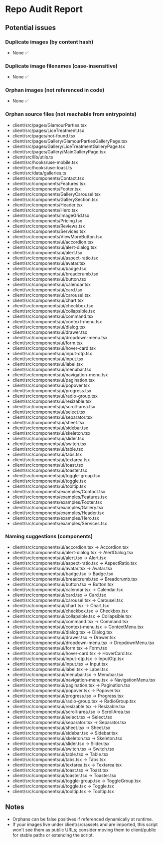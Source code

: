 # Repo Audit Report

## Potential issues

### Duplicate images (by content hash)
- None ✅

### Duplicate image filenames (case-insensitive)
- None ✅

### Orphan images (not referenced in code)
- None ✅

### Orphan source files (not reachable from entrypoints)
- client/src/pages/GlamourParties.tsx
- client/src/pages/LiceTreatment.tsx
- client/src/pages/not-found.tsx
- client/src/pages/Gallery/GlamourPartiesGalleryPage.tsx
- client/src/pages/Gallery/LiceTreatmentGalleryPage.tsx
- client/src/pages/Gallery/MainGalleryPage.tsx
- client/src/lib/utils.ts
- client/src/hooks/use-mobile.tsx
- client/src/hooks/use-toast.ts
- client/src/data/galleries.ts
- client/src/components/Contact.tsx
- client/src/components/Features.tsx
- client/src/components/Footer.tsx
- client/src/components/GalleryCarousel.tsx
- client/src/components/GallerySection.tsx
- client/src/components/Header.tsx
- client/src/components/Hero.tsx
- client/src/components/ImageGrid.tsx
- client/src/components/Pricing.tsx
- client/src/components/Reviews.tsx
- client/src/components/Services.tsx
- client/src/components/ViewMoreButton.tsx
- client/src/components/ui/accordion.tsx
- client/src/components/ui/alert-dialog.tsx
- client/src/components/ui/alert.tsx
- client/src/components/ui/aspect-ratio.tsx
- client/src/components/ui/avatar.tsx
- client/src/components/ui/badge.tsx
- client/src/components/ui/breadcrumb.tsx
- client/src/components/ui/button.tsx
- client/src/components/ui/calendar.tsx
- client/src/components/ui/card.tsx
- client/src/components/ui/carousel.tsx
- client/src/components/ui/chart.tsx
- client/src/components/ui/checkbox.tsx
- client/src/components/ui/collapsible.tsx
- client/src/components/ui/command.tsx
- client/src/components/ui/context-menu.tsx
- client/src/components/ui/dialog.tsx
- client/src/components/ui/drawer.tsx
- client/src/components/ui/dropdown-menu.tsx
- client/src/components/ui/form.tsx
- client/src/components/ui/hover-card.tsx
- client/src/components/ui/input-otp.tsx
- client/src/components/ui/input.tsx
- client/src/components/ui/label.tsx
- client/src/components/ui/menubar.tsx
- client/src/components/ui/navigation-menu.tsx
- client/src/components/ui/pagination.tsx
- client/src/components/ui/popover.tsx
- client/src/components/ui/progress.tsx
- client/src/components/ui/radio-group.tsx
- client/src/components/ui/resizable.tsx
- client/src/components/ui/scroll-area.tsx
- client/src/components/ui/select.tsx
- client/src/components/ui/separator.tsx
- client/src/components/ui/sheet.tsx
- client/src/components/ui/sidebar.tsx
- client/src/components/ui/skeleton.tsx
- client/src/components/ui/slider.tsx
- client/src/components/ui/switch.tsx
- client/src/components/ui/table.tsx
- client/src/components/ui/tabs.tsx
- client/src/components/ui/textarea.tsx
- client/src/components/ui/toast.tsx
- client/src/components/ui/toaster.tsx
- client/src/components/ui/toggle-group.tsx
- client/src/components/ui/toggle.tsx
- client/src/components/ui/tooltip.tsx
- client/src/components/examples/Contact.tsx
- client/src/components/examples/Features.tsx
- client/src/components/examples/Footer.tsx
- client/src/components/examples/Gallery.tsx
- client/src/components/examples/Header.tsx
- client/src/components/examples/Hero.tsx
- client/src/components/examples/Services.tsx

### Naming suggestions (components)
- client/src/components/ui/accordion.tsx → Accordion.tsx
- client/src/components/ui/alert-dialog.tsx → AlertDialog.tsx
- client/src/components/ui/alert.tsx → Alert.tsx
- client/src/components/ui/aspect-ratio.tsx → AspectRatio.tsx
- client/src/components/ui/avatar.tsx → Avatar.tsx
- client/src/components/ui/badge.tsx → Badge.tsx
- client/src/components/ui/breadcrumb.tsx → Breadcrumb.tsx
- client/src/components/ui/button.tsx → Button.tsx
- client/src/components/ui/calendar.tsx → Calendar.tsx
- client/src/components/ui/card.tsx → Card.tsx
- client/src/components/ui/carousel.tsx → Carousel.tsx
- client/src/components/ui/chart.tsx → Chart.tsx
- client/src/components/ui/checkbox.tsx → Checkbox.tsx
- client/src/components/ui/collapsible.tsx → Collapsible.tsx
- client/src/components/ui/command.tsx → Command.tsx
- client/src/components/ui/context-menu.tsx → ContextMenu.tsx
- client/src/components/ui/dialog.tsx → Dialog.tsx
- client/src/components/ui/drawer.tsx → Drawer.tsx
- client/src/components/ui/dropdown-menu.tsx → DropdownMenu.tsx
- client/src/components/ui/form.tsx → Form.tsx
- client/src/components/ui/hover-card.tsx → HoverCard.tsx
- client/src/components/ui/input-otp.tsx → InputOtp.tsx
- client/src/components/ui/input.tsx → Input.tsx
- client/src/components/ui/label.tsx → Label.tsx
- client/src/components/ui/menubar.tsx → Menubar.tsx
- client/src/components/ui/navigation-menu.tsx → NavigationMenu.tsx
- client/src/components/ui/pagination.tsx → Pagination.tsx
- client/src/components/ui/popover.tsx → Popover.tsx
- client/src/components/ui/progress.tsx → Progress.tsx
- client/src/components/ui/radio-group.tsx → RadioGroup.tsx
- client/src/components/ui/resizable.tsx → Resizable.tsx
- client/src/components/ui/scroll-area.tsx → ScrollArea.tsx
- client/src/components/ui/select.tsx → Select.tsx
- client/src/components/ui/separator.tsx → Separator.tsx
- client/src/components/ui/sheet.tsx → Sheet.tsx
- client/src/components/ui/sidebar.tsx → Sidebar.tsx
- client/src/components/ui/skeleton.tsx → Skeleton.tsx
- client/src/components/ui/slider.tsx → Slider.tsx
- client/src/components/ui/switch.tsx → Switch.tsx
- client/src/components/ui/table.tsx → Table.tsx
- client/src/components/ui/tabs.tsx → Tabs.tsx
- client/src/components/ui/textarea.tsx → Textarea.tsx
- client/src/components/ui/toast.tsx → Toast.tsx
- client/src/components/ui/toaster.tsx → Toaster.tsx
- client/src/components/ui/toggle-group.tsx → ToggleGroup.tsx
- client/src/components/ui/toggle.tsx → Toggle.tsx
- client/src/components/ui/tooltip.tsx → Tooltip.tsx

## Notes
- Orphans can be false positives if referenced dynamically at runtime.
- If your images live under client/src/assets and are imported, this script won't see them as public URLs; consider moving them to client/public for stable paths or extending the script.